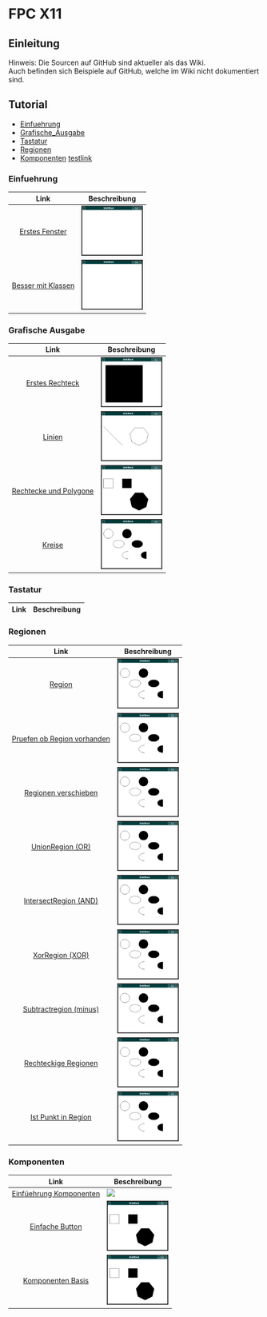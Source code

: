 # FPC X11
## Einleitung
Hinweis: Die Sourcen auf GitHub sind aktueller als das Wiki.<br>
Auch befinden sich Beispiele auf GitHub, welche im Wiki nicht dokumentiert sind.<br>
## Tutorial
* [Einfuehrung](#einfuehrung)
* [Grafische_Ausgabe](#grafische-ausgabe)
* [Tastatur](#tastatur)
* [Regionen](#regionen)
* [Komponenten](#komponenten)
 [testlink](#radiobutton)
### Einfuehrung
| Link | Beschreibung
| :---: | ---
| [Erstes Fenster](01_-_Einfuehrung/00_-_Erstes_Fenster/readme.md) | <img src="01_-_Einfuehrung/00_-_Erstes_Fenster/image.png" height="100px">
| [Besser mit Klassen](01_-_Einfuehrung/05_-_Besser_mit_Klassen/readme.md) | <img src="01_-_Einfuehrung/05_-_Besser_mit_Klassen/image.png" height="100px">
### Grafische Ausgabe
| Link | Beschreibung
| :---: | ---
| [Erstes Rechteck](02_-_Grafische_Ausgabe/00_-_Erstes_Rechteck/readme.md) | <img src="02_-_Grafische_Ausgabe/00_-_Erstes_Rechteck/image.png" height="100px">
| [Linien](02_-_Grafische_Ausgabe/05_-_Linien/readme.md) | <img src="02_-_Grafische_Ausgabe/05_-_Linien/image.png" height="100px">
| [Rechtecke und Polygone](02_-_Grafische_Ausgabe/10_-_Rechtecke_und_Polygone/readme.md) | <img src="02_-_Grafische_Ausgabe/10_-_Rechtecke_und_Polygone/image.png" height="100px">
| [Kreise](02_-_Grafische_Ausgabe/15_-_Kreise/readme.md) | <img src="02_-_Grafische_Ausgabe/15_-_Kreise/image.png" height="100px">
### Tastatur
| Link | Beschreibung
| :---: | ---
### Regionen
| Link | Beschreibung
| :---: | ---
| [Region](06_-_Regionen/00_-_Region/readme.md) | <img src="06_-_Regionen/00_-_Region/image.png" height="100px">
| [Pruefen ob Region vorhanden](06_-_Regionen/05_-_Pruefen_ob_Region_vorhanden/readme.md) | <img src="06_-_Regionen/05_-_Pruefen_ob_Region_vorhanden/image.png" height="100px">
| [Regionen verschieben](06_-_Regionen/07_-_Regionen_verschieben/readme.md) | <img src="06_-_Regionen/07_-_Regionen_verschieben/image.png" height="100px">
| [UnionRegion (OR)](06_-_Regionen/10_-_UnionRegion_(OR)/readme.md) | <img src="06_-_Regionen/10_-_UnionRegion_(OR)/image.png" height="100px">
| [IntersectRegion (AND)](06_-_Regionen/15_-_IntersectRegion_(AND)/readme.md) | <img src="06_-_Regionen/15_-_IntersectRegion_(AND)/image.png" height="100px">
| [XorRegion (XOR)](06_-_Regionen/20_-_XorRegion_(XOR)/readme.md) | <img src="06_-_Regionen/20_-_XorRegion_(XOR)/image.png" height="100px">
| [Subtractregion (minus)](06_-_Regionen/25_-_Subtractregion_(minus)/readme.md) | <img src="06_-_Regionen/25_-_Subtractregion_(minus)/image.png" height="100px">
| [Rechteckige Regionen](06_-_Regionen/30_-_Rechteckige_Regionen/readme.md) | <img src="06_-_Regionen/30_-_Rechteckige_Regionen/image.png" height="100px">
| [Ist Punkt in Region](06_-_Regionen/35_-_Ist_Punkt_in_Region/readme.md) | <img src="06_-_Regionen/35_-_Ist_Punkt_in_Region/image.png" height="100px">
### Komponenten
| Link | Beschreibung
| :---: | ---
| [Einfüehrung Komponenten](20_-_Komponenten/00_-_Einfüehrung_Komponenten/readme.md) | <img src="20_-_Komponenten/00_-_Einfüehrung_Komponenten/image.png" height="100px">
| [Einfache Button](20_-_Komponenten/05_-_Einfache_Button/readme.md) | <img src="20_-_Komponenten/05_-_Einfache_Button/image.png" height="100px">
| [Komponenten Basis](20_-_Komponenten/10_-_Komponenten_Basis/readme.md) | <img src="20_-_Komponenten/10_-_Komponenten_Basis/image.png" height="100px">

